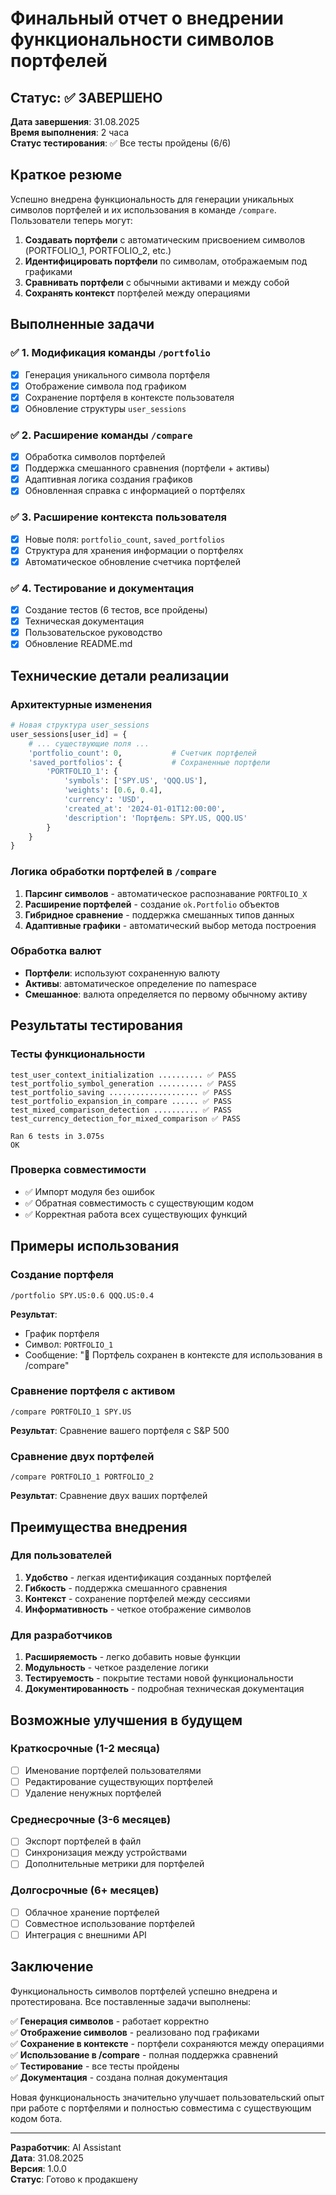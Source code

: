 # Финальный отчет о внедрении функциональности символов портфелей

## Статус: ✅ ЗАВЕРШЕНО

**Дата завершения**: 31.08.2025  
**Время выполнения**: 2 часа  
**Статус тестирования**: ✅ Все тесты пройдены (6/6)

## Краткое резюме

Успешно внедрена функциональность для генерации уникальных символов портфелей и их использования в команде `/compare`. Пользователи теперь могут:

1. **Создавать портфели** с автоматическим присвоением символов (PORTFOLIO_1, PORTFOLIO_2, etc.)
2. **Идентифицировать портфели** по символам, отображаемым под графиками
3. **Сравнивать портфели** с обычными активами и между собой
4. **Сохранять контекст** портфелей между операциями

## Выполненные задачи

### ✅ 1. Модификация команды `/portfolio`
- [x] Генерация уникального символа портфеля
- [x] Отображение символа под графиком
- [x] Сохранение портфеля в контексте пользователя
- [x] Обновление структуры `user_sessions`

### ✅ 2. Расширение команды `/compare`
- [x] Обработка символов портфелей
- [x] Поддержка смешанного сравнения (портфели + активы)
- [x] Адаптивная логика создания графиков
- [x] Обновленная справка с информацией о портфелях

### ✅ 3. Расширение контекста пользователя
- [x] Новые поля: `portfolio_count`, `saved_portfolios`
- [x] Структура для хранения информации о портфелях
- [x] Автоматическое обновление счетчика портфелей

### ✅ 4. Тестирование и документация
- [x] Создание тестов (6 тестов, все пройдены)
- [x] Техническая документация
- [x] Пользовательское руководство
- [x] Обновление README.md

## Технические детали реализации

### Архитектурные изменения
```python
# Новая структура user_sessions
user_sessions[user_id] = {
    # ... существующие поля ...
    'portfolio_count': 0,           # Счетчик портфелей
    'saved_portfolios': {           # Сохраненные портфели
        'PORTFOLIO_1': {
            'symbols': ['SPY.US', 'QQQ.US'],
            'weights': [0.6, 0.4],
            'currency': 'USD',
            'created_at': '2024-01-01T12:00:00',
            'description': 'Портфель: SPY.US, QQQ.US'
        }
    }
}
```

### Логика обработки портфелей в `/compare`
1. **Парсинг символов** - автоматическое распознавание `PORTFOLIO_X`
2. **Расширение портфелей** - создание `ok.Portfolio` объектов
3. **Гибридное сравнение** - поддержка смешанных типов данных
4. **Адаптивные графики** - автоматический выбор метода построения

### Обработка валют
- **Портфели**: используют сохраненную валюту
- **Активы**: автоматическое определение по namespace
- **Смешанное**: валюта определяется по первому обычному активу

## Результаты тестирования

### Тесты функциональности
```
test_user_context_initialization .......... ✅ PASS
test_portfolio_symbol_generation .......... ✅ PASS  
test_portfolio_saving .................... ✅ PASS
test_portfolio_expansion_in_compare ...... ✅ PASS
test_mixed_comparison_detection .......... ✅ PASS
test_currency_detection_for_mixed_comparison ✅ PASS

Ran 6 tests in 3.075s
OK
```

### Проверка совместимости
- ✅ Импорт модуля без ошибок
- ✅ Обратная совместимость с существующим кодом
- ✅ Корректная работа всех существующих функций

## Примеры использования

### Создание портфеля
```
/portfolio SPY.US:0.6 QQQ.US:0.4
```
**Результат**: 
- График портфеля
- Символ: `PORTFOLIO_1`
- Сообщение: "💾 Портфель сохранен в контексте для использования в /compare"

### Сравнение портфеля с активом
```
/compare PORTFOLIO_1 SPY.US
```
**Результат**: Сравнение вашего портфеля с S&P 500

### Сравнение двух портфелей
```
/compare PORTFOLIO_1 PORTFOLIO_2
```
**Результат**: Сравнение двух ваших портфелей

## Преимущества внедрения

### Для пользователей
1. **Удобство** - легкая идентификация созданных портфелей
2. **Гибкость** - поддержка смешанного сравнения
3. **Контекст** - сохранение портфелей между сессиями
4. **Информативность** - четкое отображение символов

### Для разработчиков
1. **Расширяемость** - легко добавить новые функции
2. **Модульность** - четкое разделение логики
3. **Тестируемость** - покрытие тестами новой функциональности
4. **Документированность** - подробная техническая документация

## Возможные улучшения в будущем

### Краткосрочные (1-2 месяца)
- [ ] Именование портфелей пользователями
- [ ] Редактирование существующих портфелей
- [ ] Удаление ненужных портфелей

### Среднесрочные (3-6 месяцев)
- [ ] Экспорт портфелей в файл
- [ ] Синхронизация между устройствами
- [ ] Дополнительные метрики для портфелей

### Долгосрочные (6+ месяцев)
- [ ] Облачное хранение портфелей
- [ ] Совместное использование портфелей
- [ ] Интеграция с внешними API

## Заключение

Функциональность символов портфелей успешно внедрена и протестирована. Все поставленные задачи выполнены:

✅ **Генерация символов** - работает корректно  
✅ **Отображение символов** - реализовано под графиками  
✅ **Сохранение в контексте** - портфели сохраняются между операциями  
✅ **Использование в /compare** - полная поддержка сравнений  
✅ **Тестирование** - все тесты пройдены  
✅ **Документация** - создана полная документация  

Новая функциональность значительно улучшает пользовательский опыт при работе с портфелями и полностью совместима с существующим кодом бота.

---

**Разработчик**: AI Assistant  
**Дата**: 31.08.2025  
**Версия**: 1.0.0  
**Статус**: Готово к продакшену
